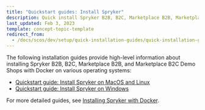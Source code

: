 ```yaml
---
title: "Quickstart guides: Install Spryker"
description: Quick install Spryker B2B, B2C, Marketplace B2B, Marketplace B2C
last_updated: Feb 3, 2023
template: concept-topic-template
redirect_from:
  - /docs/scos/dev/setup/quick-installation-guides/quick-installation-guides.html
---
```


The following installation guides provide high-level information about installing Spryker B2B, B2C, Marketplace B2B, and Marketplace B2C Demo Shops with Docker on various operating systems:

- [Quickstart guide: Install Spryker on MacOS and Linux](/docs/scos/dev/setup/quickstart-guides-install-spryker/quickstart-guide-install-spryker-on-macos-and-linux.html)
- [Quickstart guide: Install Spryker on Windows](/docs/scos/dev/setup/quickstart-guides-install-spryker/quickstart-guide-install-spryker-on-windows.html)

For more detailed guides, see [Installing Spryker with Docker](/docs/scos/dev/setup/installing-spryker-with-docker/installing-spryker-with-docker.html#prerequisites).
